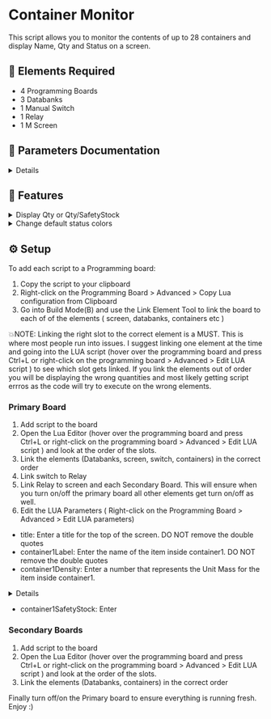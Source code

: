 # Container Monitor

This script allows you to monitor the contents of up to 28 containers and display Name, Qty and Status on a screen.

## :page_with_curl: Elements Required

- 4 Programming Boards
- 3 Databanks
- 1 Manual Switch
- 1 Relay
- 1 M Screen

## :page_facing_up: Parameters Documentation

<details>
 
| Parameter | Description | Default value | Type |
| ------------- | ------------- | ------------- | ------------- |
| showSafetyStock | Displays safety stock along with Qty i.e 100/200 instead of 100 | true | Boolean |
| containerEnabled | Uncheck for Slots with container name you don't want to use. There is one flag per container | true | Boolean |
| DBenabled | Uncheck if not using all the boards/Databanks. One per DB | true | Boolean |
| criticalColor | Use to change the default red color for the CRITICAL Status | "red" | String |
| lowColor | Use to change the default yellow color for the LOW Status | "yellow" | String |
| goodColor | Use to change the default green color for the GOOD Status | "gree" | String |
| containerLabel | Name that will display on screen for the container. One per container | "Default Label" | String |
| containerDensity | The Unit Mass for the item being monitored inside the container | 0 | Number |
| containerSafetyStock | This is the optimal numer of units you want in the container, what you consider 100% | 0 | Number |
  
</details>

## :pushpin: Features

<details>
  <summary>Display Qty or Qty/SafetyStock </summary>
  
  ![monitorsafetystockon](Resources/SafetyStockOn.png)
  ![monitorsafetystockoff](Resources/SafetyStockOff.png)
  
</details>
<details>
  <summary>Change default status colors</summary>
  
  Use [this](https://www.quackit.com/css/color/charts/css_color_names_chart.cfm) to help you pick colors if needed
</details>

## :gear: Setup
To add each script to a Programming board: 
  1. Copy the script to your clipboard 
  2. Right-click on the Programming Board > Advanced > Copy Lua configuration from Clipboard
  3. Go into Build Mode(B) and use the Link Element Tool to link the board to each of of the elements ( screen, databanks, containers etc )

:boom:NOTE: Linking the right slot to the correct element is a MUST. This is where most people run into issues. I suggest linking one element at the time and going into the LUA script (hover over the programming board and press Ctrl+L or right-click on the programming board > Advanced > Edit LUA script ) to see which slot gets linked. If you link the elements out of order you will be displaying the wrong quantities and most likely getting script errros as the code will try to execute on the wrong elements.

### Primary Board
1. Add script to the board
2. Open the Lua Editor (hover over the programming board and press Ctrl+L or right-click on the programming board > Advanced > Edit LUA script ) and look at the order of the slots. 
3. Link the elements (Databanks, screen, switch, containers) in the correct order 
4. Link switch to Relay
5. Link Relay to screen and each Secondary Board. This will ensure when you turn on/off the primary board all other elements get turn on/off as well.
6. Edit the LUA Parameters ( Right-click on the Programming Board > Advanced > Edit LUA parameters)
 - title: Enter a title for the top of the screen. DO NOT remove the double quotes
 - container1Label: Enter the name of the item inside container1. DO NOT remove the double quotes
 - container1Density: Enter a number that represents the Unit Mass for the item inside container1. 
 <details> 
 
 ![unitmass](Resources/Unit Mass.png)</details>
 
 - container1SafetyStock: Enter 

### Secondary Boards
1. Add script to the board
2. Open the Lua Editor (hover over the programming board and press Ctrl+L or right-click on the programming board > Advanced > Edit LUA script ) and look at the order of the slots. 
3. Link the elements (Databanks, containers) in the correct order 

Finally turn off/on the Primary board to ensure everything is running fresh. Enjoy :)
